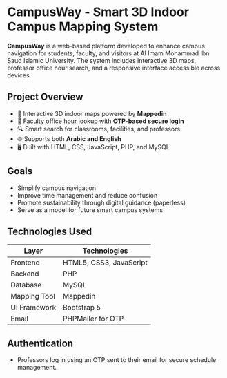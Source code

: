 # CampusWay - Smart 3D Indoor Campus Mapping System

**CampusWay** is a web-based platform developed to enhance campus navigation for students, faculty, and visitors at Al Imam Mohammad Ibn Saud Islamic University. The system includes interactive 3D maps, professor office hour search, and a responsive interface accessible across devices.

##  Project Overview

- 🧭 Interactive 3D indoor maps powered by **Mappedin**
- 📅 Faculty office hour lookup with **OTP-based secure login**
- 🔍 Smart search for classrooms, facilities, and professors
- 🌐 Supports both **Arabic and English**
- 🖥️ Built with HTML, CSS, JavaScript, PHP, and MySQL

##  Goals

- Simplify campus navigation
- Improve time management and reduce confusion
- Promote sustainability through digital guidance (paperless)
- Serve as a model for future smart campus systems

## Technologies Used

| Layer         | Technologies                  |
|--------------|-------------------------------|
| Frontend     | HTML5, CSS3, JavaScript       |
| Backend      | PHP                           |
| Database     | MySQL                         |
| Mapping Tool | Mappedin                      |
| UI Framework | Bootstrap 5                   |
| Email        | PHPMailer for OTP             |

##  Authentication

- Professors log in using an OTP sent to their email for secure schedule management.
